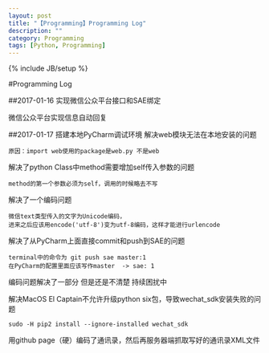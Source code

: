 ```yaml
---
layout: post
title: "【Programming】Programming Log"
description: ""
category: Programming
tags: [Python, Programming]
---
```

{% include JB/setup %}

#Programming Log

##2017-01-16
实现微信公众平台接口和SAE绑定

微信公众平台实现信息自动回复

##2017-01-17
搭建本地PyCharm调试环境 解决web模块无法在本地安装的问题
	
	原因：import web使用的package是web.py 不是web
	
解决了python Class中method需要增加self传入参数的问题

	method的第一个参数必须为self，调用的时候略去不写	
	
解决了一个编码问题

	微信text类型传入的文字为Unicode编码，
	进来之后应该用encode('utf-8')变为utf-8编码，这样才能进行urlencode
	
解决了从PyCharm上面直接commit和push到SAE的问题

	terminal中的命令为 git push sae master:1
	在PyCharm的配置里面应该写作master  -> sae: 1
	
编码问题解决了一部分 但是还是不清楚 持续困扰中

解决MacOS El Captain不允许升级python six包，导致wechat_sdk安装失败的问题
	
	sudo -H pip2 install --ignore-installed wechat_sdk

用github page（硬）编码了通讯录，然后再服务器端抓取写好的通讯录XML文件
